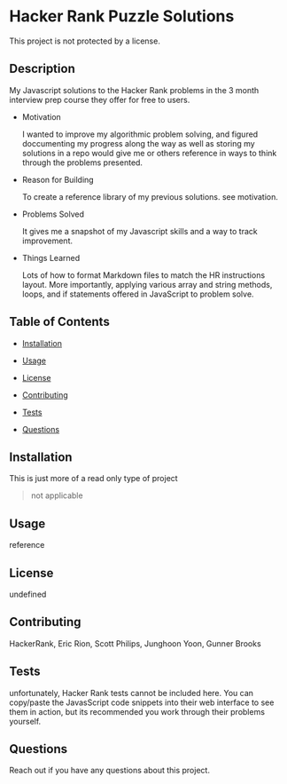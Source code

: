 # Hacker Rank Puzzle Solutions  

  

  This project is not protected by a license.
  ## Description  

  

  My Javascript solutions to the Hacker Rank problems in the 3 month interview prep course they offer for free to users.  

  * Motivation  

    I wanted to improve my algorithmic problem solving, and figured doccumenting my progress along the way as well as storing my solutions in a repo would give me or others reference in ways to think through the problems presented.  

  * Reason for Building  

    To create a reference library of my previous solutions. see motivation.  

  * Problems Solved  

    It gives me a snapshot of my Javascript skills and a way to track improvement.  

  * Things Learned  

    Lots of how to format Markdown files to match the HR instructions layout. More importantly, applying various array and string methods, loops, and if statements offered in JavaScript to problem solve.  

  

  ## Table of Contents  

  

  * [Installation](#installation)  

  * [Usage](#usage)  

  * [License](#license)  

  * [Contributing](#contributing)  

  * [Tests](#tests)  

  * [Questions](#questions)  

  

  ## Installation  

  

  This is just more of a read only type of project  

  

  > not applicable  

  

  ## Usage  

  

  reference  

  

  ## License  

  

  undefined  

  

  ## Contributing  

  

  HackerRank, Eric Rion, Scott Philips, Junghoon Yoon, Gunner Brooks  

  

  ## Tests  

  

  unfortunately, Hacker Rank tests cannot be included here. You can copy/paste the JavasScript code snippets into their web interface to see them in action, but its recommended you work through their problems yourself.  

  

  ## Questions  

  

  Reach out if you have any questions about this project.
